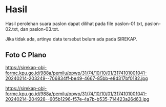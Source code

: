 # Hasil

Hasil perolehan suara paslon dapat dilihat pada file paslon-01.txt, paslon-02.txt, dan paslon-03.txt.

Jika tidak ada, artinya data tersebut belum ada pada SIREKAP.

## Foto C Plano

https://sirekap-obj-formc.kpu.go.id/988a/pemilu/ppwp/31/74/10/10/01/3174101001041-20240214-203249--706834ff-be49-4667-85bb-e8d317bf0182.jpg

https://sirekap-obj-formc.kpu.go.id/988a/pemilu/ppwp/31/74/10/10/01/3174101001041-20240214-204928--605b1296-f57e-4a7b-b535-714423a26d63.jpg
